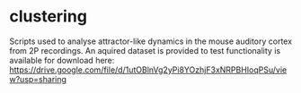 # clustering
Scripts used to analyse attractor-like dynamics in the mouse auditory cortex from 2P recordings.
An aquired dataset is provided to test functionality is available for download here: https://drive.google.com/file/d/1utOBlnVg2yPi8YOzhjF3xNRPBHIoqPSu/view?usp=sharing
